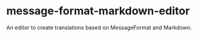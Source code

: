 # message-format-markdown-editor
An editor to create translations based on MessageFormat and Markdown.
